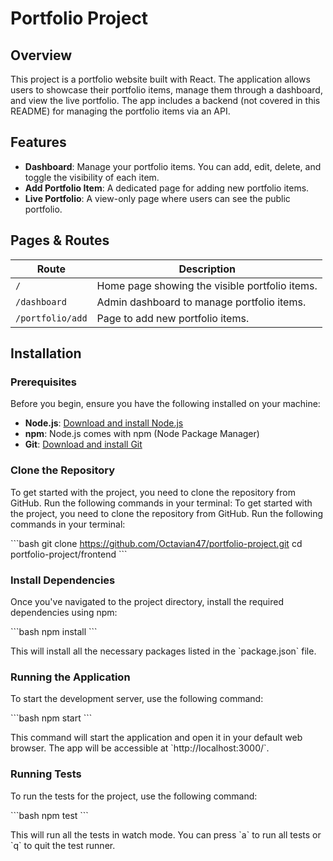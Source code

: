 # Portfolio Project

## Overview

This project is a portfolio website built with React. The application allows users to showcase their portfolio items, manage them through a dashboard, and view the live portfolio. The app includes a backend (not covered in this README) for managing the portfolio items via an API.

## Features

- **Dashboard**: Manage your portfolio items. You can add, edit, delete, and toggle the visibility of each item.
- **Add Portfolio Item**: A dedicated page for adding new portfolio items.
- **Live Portfolio**: A view-only page where users can see the public portfolio.

## Pages & Routes

| Route                  | Description                                                            |
|------------------------|------------------------------------------------------------------------|
| `/`                    | Home page showing the visible portfolio items.                         |
| `/dashboard`           | Admin dashboard to manage portfolio items.                             |
| `/portfolio/add`       | Page to add new portfolio items.                                       |    |       |

## Installation

### Prerequisites

Before you begin, ensure you have the following installed on your machine:

- **Node.js**: [Download and install Node.js](https://nodejs.org/)
- **npm**: Node.js comes with npm (Node Package Manager)
- **Git**: [Download and install Git](https://git-scm.com/)

### Clone the Repository

To get started with the project, you need to clone the repository from GitHub. Run the following commands in your terminal:
To get started with the project, you need to clone the repository from GitHub. Run the following commands in your terminal:

\`\`\`bash
git clone https://github.com/Octavian47/portfolio-project.git
cd portfolio-project/frontend
\`\`\`

### Install Dependencies

Once you've navigated to the project directory, install the required dependencies using npm:

\`\`\`bash
npm install
\`\`\`

This will install all the necessary packages listed in the \`package.json\` file.

### Running the Application

To start the development server, use the following command:

\`\`\`bash
npm start
\`\`\`

This command will start the application and open it in your default web browser. The app will be accessible at \`http://localhost:3000/\`.

### Running Tests

To run the tests for the project, use the following command:

\`\`\`bash
npm test
\`\`\`

This will run all the tests in watch mode. You can press \`a\` to run all tests or \`q\` to quit the test runner.